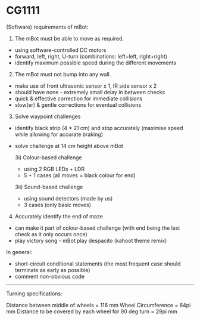 # CG1111

(Software) requirements of mBot:

1) The mBot must be able to move as required.
- using software-controlled DC motors
- forward, left, right, U-turn (combinations: left+left, right+right)
- identify maximum possible speed during the different movements

2) The mBot must not bump into any wall. 
- make use of front ultrasonic sensor x 1, IR side sensor x 2
- should have none - extremely small delay in between checks
- quick & effective correction for immediate collisions
- slow(er) & gentle corrections for eventual collisions

3) Solve waypoint challenges
- identify black strip (4 * 21 cm) and stop accurately (maximise speed while allowing for accurate braking)
- solve challenge at 14 cm height above mBot

  3i) Colour-based challenge
  - using 2 RGB LEDs + LDR
  - 5 + 1 cases (all moves + black colour for end)

  3ii) Sound-based challenge
  - using sound detectors (made by us)
  - 3 cases (only basic moves)

4) Accurately identify the end of maze
  - can make it part of colour-based challenge (with end being the last check as it only occurs once)
  - play victory song - mBot play despacito (kahoot theme remix)

In general:
  - short-circuit conditional statements (the most frequent case should terminate as early as possible)
  - comment non-obvious code
  
---

Turning specifications:

Distance between middle of wheels = 116 mm
Wheel Circumference = 64pi mm
Distance to be covered by each wheel for 90 deg turn = 29pi mm

